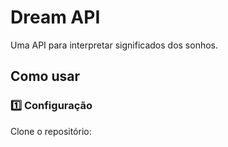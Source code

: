 # Dream API

Uma API para interpretar significados dos sonhos.

## Como usar

### 1️⃣ Configuração

Clone o repositório:
